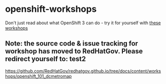 # openshift-workshops
Don't just read about what OpenShift 3 can do - try it for yourself with [these workshops][1]

[1]: http://redhatgov.io/workshops/openshift_101_dcmetromap/


## Note: the source code & issue tracking for workshop has moved to RedHatGov.  Please redirect yourself to: test2
https://github.com/RedHatGov/redhatgov.github.io/tree/docs/content/workshops/openshift_101_dcmetromap

